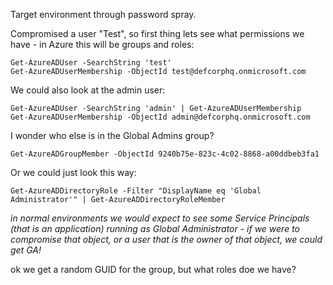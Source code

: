 Target environment through password spray.

Compromised a user "Test", so first thing lets see what permissions we have - in Azure this will be groups and roles:
```
Get-AzureADUser -SearchString 'test'
Get-AzureADUserMembership -ObjectId test@defcorphq.onmicrosoft.com
```

We could also look at the admin user:
```
Get-AzureADUser -SearchString 'admin' | Get-AzureADUserMembership
Get-AzureADUserMembership -ObjectId admin@defcorphq.onmicrosoft.com
```
I wonder who else is in the Global Admins group?
```
Get-AzureADGroupMember -ObjectId 9240b75e-823c-4c02-8868-a00ddbeb3fa1
```
Or we could just look this way:
```
Get-AzureADDirectoryRole -Filter "DisplayName eq 'Global Administrator'" | Get-AzureADDirectoryRoleMember
```

_in normal environments we would expect to see some Service Principals (that is an application) running as Global Administrator - if we were to compromise that object, or a user that is the owner of that object, we could get GA!_




ok we get a random GUID for the group, but what roles doe we have?

